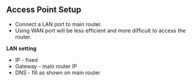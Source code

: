 Access Point Setup
---
- Connect a LAN port to main router.
- Using WAN port will be less efficient and more difficult to access the router.

**LAN setting**
- IP - fixed 
- Gateway - main router IP
- DNS - fill as shown on main router
